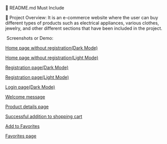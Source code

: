 📄 README.md Must Include

📝 Project Overview:
It is an e-commerce website where the user can buy different types of products such as electrical appliances, various clothes, jewelry, and other different sections that have been included in the project.


 ️ Screenshots or Demo:


 [Home page without registration(Dark Mode)](./src/assets/Screenshot_6.png)

 [Home page without registration(Light Mode)](./src/assets/Screenshot_7.png)

  [Registration page(Dark Mode)](./src/assets/Screenshot_8.png)

  [Registration page(Light Mode)](./src/assets/Screenshot_9.png)

  [Login page(Dark Mode)](./src/assets/Screenshot_10.png)

  [Welcome message](./src/assets/Screenshot_11.png)

  [Product details page](./src/assets/Screenshot_12.png)

  [Successful addition to shopping cart](./src/assets/Screenshot_13.png)

  [Add to Favorites](./src/assets/Screenshot_14.png)

  [Favorites page](./src/assets/Screenshot_15.png)














